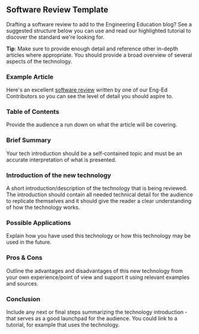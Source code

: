 ## Software Review Template
Drafting a software review to add to the Engineering Education blog? See a suggested structure below you can use and read our highlighted tutorial to discover the standard we're looking for. 

**Tip**: Make sure to provide enough detail and reference other in-depth articles where appropriate. You should provide a broad overview of several aspects of the technology.

### Example Article
Here's an excellent [software review](https://www.section.io/engineering-education/transfer-learning-with-deep-learning/) written by one of our Eng-Ed Contributors so you can see the level of detail you should aspire to.

### Table of Contents
Provide the audience a run down on what the article will be covering.

### Brief Summary
Your tech introduction should be a self-contained topic and must be an accurate interpretation of what is presented.

### Introduction of the new technology
A short introduction/description of the technology that is being reviewed. The introduction should contain all needed technical detail for the audience to replicate themselves and it should give the reader a clear understanding of how the technology works.

### Possible Applications
Explain how you have used this technology or how this technology may be used in the future.

### Pros & Cons
Outline the advantages and disadvantages of this new technology from your own experience/point of view and support it using relevant examples and sources.

### Conclusion
Include any next or final steps summarizing the technology introduction - that serves as a good launchpad for the audience. You could link to a tutorial, for example that uses the technology.
